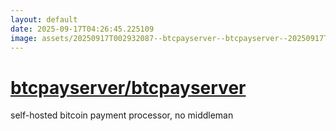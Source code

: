 ```yaml
---
layout: default
date: 2025-09-17T04:26:45.225109
image: assets/20250917T002932087--btcpayserver--btcpayserver--20250917T004016047--cropped.png
---
```


# [btcpayserver/btcpayserver](https://github.com/btcpayserver/btcpayserver)

self-hosted bitcoin payment processor, no middleman
